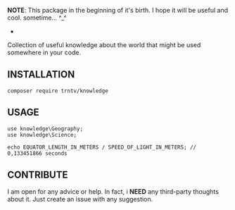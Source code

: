 **NOTE**: This package in the beginning of it's birth. I hope it will be useful and cool. sometime... ^_^

-

Collection of useful knowledge about the world that might be used somewhere in your code. 
## INSTALLATION
```
composer require trntv/knowledge
```

## USAGE
```
use knowledge\Geography;
use knowledge\Science;

echo EQUATOR_LENGTH_IN_METERS / SPEED_OF_LIGHT_IN_METERS; // 0,133451866 seconds
```


## CONTRIBUTE
I am open for any advice or help. In fact, i **NEED** any third-party thoughts about it. Just create an issue with any suggestion.
